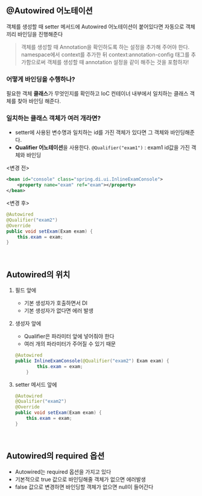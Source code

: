 ## @Autowired 어노테이션

객체를 생성할 때 setter 메서드에 Autowired 어노테이션이 붙어있다면 자동으로 객체끼리 바인딩을 진행해준다

> 객체를 생성할 때 Annotation을 확인하도록 하는 설정을 추가해 주어야 한다. namespace에서 context를 추가한 뒤 context:annotation-config 태그를 추가함으로써 객체를 생성할 때 annotation 설정을 같이 해주는 것을 포함하자!

### 어떻게 바인딩을 수행하나?

필요한 객체 **클래스**가 무엇인지를 확인하고 IoC 컨테이너 내부에서 일치하는 클래스 객체를 찾아 바인딩 해준다.

### 일치하는 클래스 객체가 여러 개라면?

- setter에 사용된 변수명과 일치하는 id를 가진 객체가 있다면 그 객체와 바인딩해준다.
- **Qualifier 어노테이션**을 사용한다. `@Qualifier("exam1")` : exam1 id값을 가진 객체와 바인딩

<변경 전>

```xml
<bean id="console" class="spring.di.ui.InlineExamConsole">
	<property name="exam" ref="exam"></property>
</bean>
```

<변경 후>

```java
@Autowired
@Qualifier("exam2")
@Override
public void setExam(Exam exam) {
	this.exam = exam;
}
```

<br>

## Autowired의 위치

1. 필드 앞에
    - 기본 생성자가 호출하면서 DI
    - 기본 생성자가 없다면 에러 발생
2. 생성자 앞에
    - Qualifier은 파라미터 앞에 넣어줘야 한다
    - 여러 개의 파라미터가 주어질 수 있기 때문

    ```java
    @Autowired
    public InlineExamConsole(@Qualifier("exam2") Exam exam) {
    		this.exam = exam;
    	}
    ```

3. setter 메서드 앞에

    ```java
    @Autowired
    @Qualifier("exam2")
    @Override
    public void setExam(Exam exam) {
    	this.exam = exam;
    }
    ```

<br>

## Autowired의 required 옵션

- Autowired는 required 옵션을 가지고 있다
- 기본적으로 true 값으로 바인딩해줄 객체가 없으면 에러발생
- false 값으로 변경하면 바인딩할 객체가 없으면 null이 들어간다